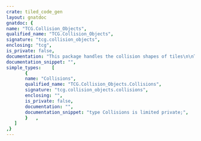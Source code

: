 ```yaml
---
crate: tiled_code_gen
layout: gnatdoc
gnatdoc: {
name: "TCG.Collision_Objects",
qualified_name: "TCG.Collision_Objects",
signature: "tcg.collision_objects",
enclosing: "tcg",
is_private: false,
documentation: "This package handles the collision shapes of tiles\n\nThe shapes are loaded from the tileset file in the Collisions objects and\nusers can then test if a given point is within one of the shapes.",
documentation_snippet: "",
simple_types:    [
       {
       name: "Collisions",
       qualified_name: "TCG.Collision_Objects.Collisions",
       signature: "tcg.collision_objects.collisions",
       enclosing: "",
       is_private: false,
       documentation: "",
       documentation_snippet: "type Collisions is limited private;",
       }   ,
   ]
,}
---
```

